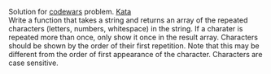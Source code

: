 Solution for <a href="http://www.codewars.com">codewars</a> problem.
<a href=https://www.codewars.com/kata/55a243393fb3e87021000198>Kata</a>
<br>
Write a function that takes a string and returns an array of the repeated characters (letters, numbers, whitespace) in the string.
If a charater is repeated more than once, only show it once in the result array.
Characters should be shown by the order of their first repetition. Note that this may be different from the order of first appearance of the character.
Characters are case sensitive.
<br>